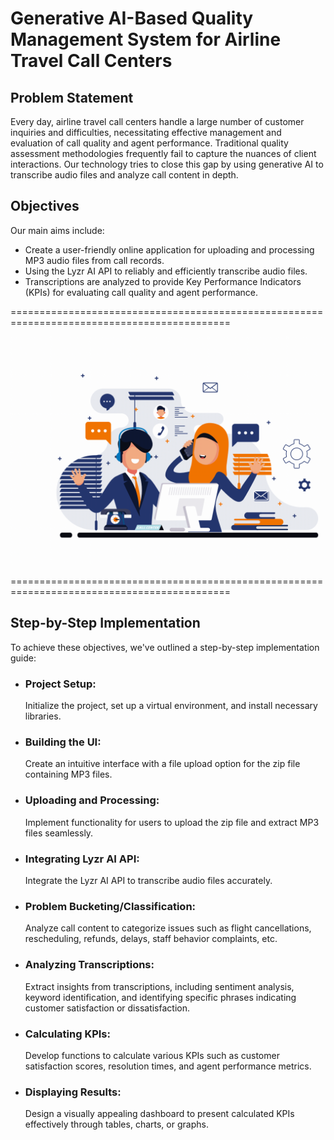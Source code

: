 # Generative AI-Based Quality Management System for Airline Travel Call Centers
## Problem Statement
Every day, airline travel call centers handle a large number of customer inquiries and difficulties, necessitating effective management and evaluation of call quality and agent performance. Traditional quality assessment methodologies frequently fail to capture the nuances of client interactions. Our technology tries to close this gap by using generative AI to transcribe audio files and analyze call content in depth.
## Objectives
Our main aims include:

- Create a user-friendly online application for uploading and processing MP3 audio files from call records.
- Using the Lyzr AI API to reliably and efficiently transcribe audio files.
- Transcriptions are analyzed to provide Key Performance Indicators (KPIs) for evaluating call quality and agent performance.

============================================================================================

![](https://github.com/harishramu17/QMS-for-Airline-Call-Center/blob/main/Images/nx59dhUZSz.gif)

============================================================================================

## Step-by-Step Implementation 
To achieve these objectives, we've outlined a step-by-step implementation guide:

- ### Project Setup:
  Initialize the project, set up a virtual environment, and install necessary libraries.
- ### Building the UI:
  Create an intuitive interface with a file upload option for the zip file containing MP3 files.
- ### Uploading and Processing:
  Implement functionality for users to upload the zip file and extract MP3 files seamlessly.
- ### Integrating Lyzr AI API:
  Integrate the Lyzr AI API to transcribe audio files accurately.
- ### Problem Bucketing/Classification:
  Analyze call content to categorize issues such as flight cancellations, rescheduling, refunds, delays, staff behavior complaints, etc.
- ### Analyzing Transcriptions:
  Extract insights from transcriptions, including sentiment analysis, keyword identification, and identifying specific phrases indicating customer satisfaction or dissatisfaction.
- ### Calculating KPIs:
  Develop functions to calculate various KPIs such as customer satisfaction scores, resolution times, and agent performance metrics.
- ### Displaying Results:
  Design a visually appealing dashboard to present calculated KPIs effectively through tables, charts, or graphs.
